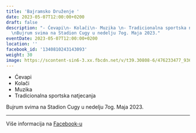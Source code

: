 ```yaml
---
title: 'Bajramsko Druženje '
date: 2023-05-07T12:00:00+0200
draft: false
description: "- Ćevapi\n- Kolači\n- Muzika \n- Tradicionalna sportska natjecanja\n\
  \nBujrum svima na Stadion Cugy u nedelju 7og. Maja 2023."
eventDate: 2023-05-07T12:00:00+0200
location: ''
facebook_id: '1340810243143093'
weight: 30
image: https://scontent-sin6-3.xx.fbcdn.net/v/t39.30808-6/476233477_936651505262116_4103480540059516894_n.jpg?_nc_cat=110&ccb=1-7&_nc_sid=9e60e4&_nc_ohc=txw1dPtY2-wQ7kNvwFTdvF3&_nc_oc=AdnoU2SyDeY0yVHZ0lCNfshyiyp3mLH5NUZkcSmHKONu0B7kpiSFXFbobDR29s5A_TM&_nc_zt=23&_nc_ht=scontent-sin6-3.xx&edm=ABTKTjYEAAAA&_nc_gid=idQKz17jwbQt6a4YDniMgQ&oh=00_AfJpRxvNJlbtPtR38r0o8fHczrlpCWM53esKpvy-anqiPA&oe=6841894B
---
```


- Ćevapi
- Kolači
- Muzika 
- Tradicionalna sportska natjecanja

Bujrum svima na Stadion Cugy u nedelju 7og. Maja 2023.

---

Više informacija na [Facebook-u](https://facebook.com/events/1340810243143093)